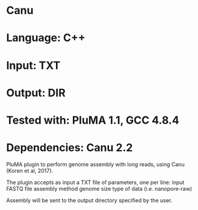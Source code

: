 # Canu
# Language: C++
# Input: TXT
# Output: DIR
# Tested with: PluMA 1.1, GCC 4.8.4
# Dependencies: Canu 2.2

PluMA plugin to perform genome assembly with long reads, using Canu (Koren et al, 2017).

The plugin accepts as input a TXT file of parameters, one per line:
input FASTQ file
assembly method
genome size
type of data (i.e. nanopore-raw)

Assembly will be sent to the output directory specified by the user.


